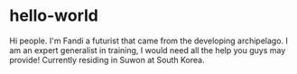 # hello-world

Hi people.
I'm Fandi a futurist that came from the developing archipelago.
I am an expert generalist in training, I would need all the help you guys may provide!
Currently residing in Suwon at South Korea.
